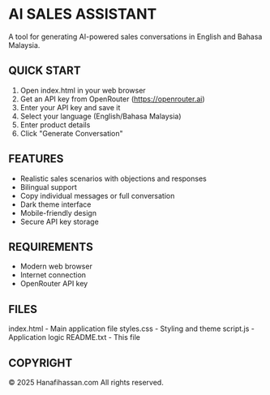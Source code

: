 AI SALES ASSISTANT
=================

A tool for generating AI-powered sales conversations in English and Bahasa Malaysia.

QUICK START
----------
1. Open index.html in your web browser
2. Get an API key from OpenRouter (https://openrouter.ai)
3. Enter your API key and save it
4. Select your language (English/Bahasa Malaysia)
5. Enter product details
6. Click "Generate Conversation"

FEATURES
--------
- Realistic sales scenarios with objections and responses
- Bilingual support
- Copy individual messages or full conversation
- Dark theme interface
- Mobile-friendly design
- Secure API key storage

REQUIREMENTS
-----------
- Modern web browser
- Internet connection
- OpenRouter API key

FILES
-----
index.html  - Main application file
styles.css  - Styling and theme
script.js   - Application logic
README.txt  - This file

COPYRIGHT
---------
© 2025 Hanafihassan.com
All rights reserved. 